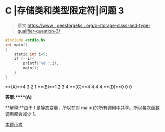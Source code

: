 # C |存储类和类型限定符|问题 3

> 原文:[https://www . geesforgeks . org/c-storage-class-and-type-qualifier-question-3/](https://www.geeksforgeeks.org/c-storage-classes-and-type-qualifiers-question-3/)

```cpp
#include <stdio.h>
int main()
{
    static int i=5;
    if (--i){
        printf("%d ",i);
        main();
    }
}
```

**(A)**4 3 2 1
**(B)**1 2 3 4
**(C)**4 4 4 4
**(D)**0 0 0

**答案:****(A)**

**解释:**由于 I 是静态变量，所以在对 main()的所有调用中共享。所以每次函数调用都会减少 1。

[本题小考](https://www.geeksforgeeks.org/quiz-corner-gq/)